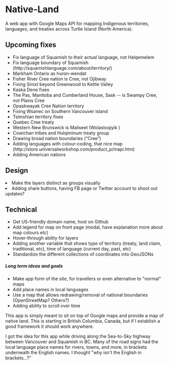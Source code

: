 Native-Land
===========

A web app with Google Maps API for mapping Indigenous territories, languages, and treaties across Turtle Island (North America).

<h2>Upcoming fixes</h2>
<ul>
<li>Fix language of Squamish to their actual language, not Halqemelem</li>
<li>Fix language boundary of Squamish (http://squamishlanguage.com/about/territory/)</li>
<li>Markham Ontario as huron-wendat</li>
<li>Fisher River Cree nation is Cree, not Ojibway</li>
<li>Fixing Sinixt beyond Greenwood to Kettle Valley</li>
<li>Kaska Dene fixes</li>
<li>The Pas, Manitoba and Cumberland House, Sask -- is Swampy Cree, not Plains Cree</li>
<li>Opaskwayak Cree Nation territory</li>
<li>Fixing Wsanec on Southern Vancouver island</li>
<li>Tsimshian territory fixes</li>
<li>Quebec Cree treaty</li>
<li>Western New Brunswick is Maliseet (Wolastoqiyik )</li>
<li>Cowichan tribes and Hulqiminum treaty group</li>
<li>Drawing broad nation boundaries (“Cree”)</li>
<li>Adding languages with colour-coding, that nice map (http://store.universalworkshop.com/product_p/mapi.htm)</li>
<li>Adding American nations</li>
</ul>

<h2>Design</h2>
<li>Make the layers distinct as groups visually</li>
<li>Adding share buttons, having FB page or Twitter account to shoot out updates?</li>

<h2>Technical</h2>
<ul>
<li>Get US-friendly domain name, host on Github</li>
<li>Add legend for map on front page (modal, have explanation more about map colours etc)</li>
<li>Hover-through ability for layers</li>
<li>Adding another variable that shows type of territory (treaty, land claim, traditional, etc), time of language (current day, past, etc)</li>
<li>Standardize the different collections of coordinates into GeoJSONs</li>
</ul>

<h5>Long term ideas and goals</h5>
<ul>
<li>Make app form of the site, for travellers or even alternative to "normal" maps</li>
<li>Add place names in local languages</li>
<li>Use a map that allows redrawing/removal of national boundaries (OpenStreetMap? Others?) </li>
<li>Adding ability to scroll over time</li>
</ul>

<p>This app is simply meant to sit on top of Google maps and provide a map of native land. This is starting in British Columbia, Canada, but if I establish a good framework it should work anywhere.</p>
<p>I got the idea for this app while driving along the Sea-to-Sky highway between Vancouver and Squamish in BC. Many of the road signs had the local language place names for rivers, towns, and more, in brackets underneath the English names. I thought "why isn't the English in brackets...?"</p>
